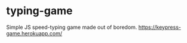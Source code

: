 # typing-game
Simple JS speed-typing game made out of boredom.
https://keypress-game.herokuapp.com/
